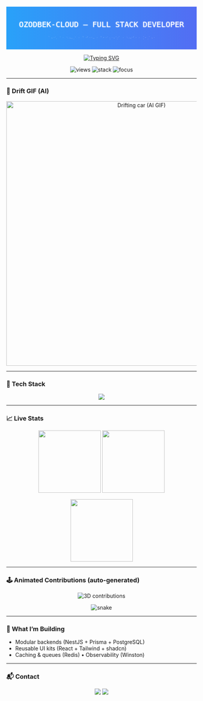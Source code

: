 <!-- HERO -->
<p align="center">
  <svg xmlns="http://www.w3.org/2000/svg" width="1600" height="360" viewBox="0 0 1600 360" preserveAspectRatio="xMidYMid slice">
  <defs>
    <linearGradient id="g1" x1="0%" y1="0%" x2="100%" y2="0%">
      <stop offset="0%" stop-color="#00d4ff">
        <animate attributeName="offset" values="0;1;0" dur="8s" repeatCount="indefinite"/>
      </stop>
      <stop offset="100%" stop-color="#7c3aed">
        <animate attributeName="offset" values="1;0;1" dur="8s" repeatCount="indefinite"/>
      </stop>
    </linearGradient>
    <linearGradient id="g2" x1="0%" y1="100%" x2="100%" y2="0%">
      <stop offset="0%" stop-color="#111827" />
      <stop offset="100%" stop-color="#0b1220" />
    </linearGradient>
    <filter id="glow">
      <feGaussianBlur stdDeviation="3.5" result="coloredBlur"/>
      <feMerge><feMergeNode in="coloredBlur"/><feMergeNode in="SourceGraphic"/></feMerge>
    </filter>
  </defs>

  <rect width="100%" height="100%" fill="url(#g2)"/>
  <rect x="-1600" y="0" width="4800" height="360" fill="url(#g1)">
    <animate attributeName="x" values="-1600;0;-1600" dur="18s" repeatCount="indefinite"/>
  </rect>

  <g filter="url(#glow)">
    <text x="50%" y="48%" text-anchor="middle" font-family="Fira Code, monospace" font-size="64" fill="white" opacity="0.95">
      OZODBEK-CLOUD — FULL STACK DEVELOPER
    </text>
  </g>

  <text x="50%" y="76%" text-anchor="middle" font-family="Fira Code, monospace" font-size="28" fill="none" stroke="white" stroke-width="1.2" stroke-dasharray="820" stroke-dashoffset="820">
    NestJS • React • Prisma • PostgreSQL • Redis • Docker
    <animate attributeName="stroke-dashoffset" values="820;0" dur="6s" fill="freeze"/>
    <animate attributeName="opacity" values="0.6;1;0.6" dur="4s" repeatCount="indefinite"/>
  </text>
</svg>

</p>

<p align="center">
  <a href="https://git.io/typing-svg">
    <img src="https://readme-typing-svg.demolab.com?font=Fira+Code&weight=600&size=28&duration=2500&pause=800&center=true&vCenter=true&width=900&lines=Salom%2C+men+Ozodbek-cloud!;Full+Stack+Developer;NestJS+%7C+React+%7C+Postgres+%7C+Docker;Clean+Code+%26+Scalable+Systems" alt="Typing SVG" />
  </a>
</p>

<p align="center">
  <img src="https://komarev.com/ghpvc/?username=Ozodbek-cloud&style=for-the-badge" alt="views"/>
  <img src="https://img.shields.io/badge/Stack-Full%20Stack-informational?style=for-the-badge" alt="stack"/>
  <img src="https://img.shields.io/badge/Focus-NestJS%20%7C%20React%20%7C%20Prisma-success?style=for-the-badge" alt="focus"/>
</p>

---

### 🚗 Drift GIF (AI)
<p align="center">
  <!-- Yuklangan drift.gif fayli shu yerda chiqadi -->
  <img src="./drift.gif" width="700" alt="Drifting car (AI GIF)"/>
</p>

---

### 🚀 Tech Stack
<p align="center">
  <img src="https://skillicons.dev/icons?i=ts,js,nodejs,nest,react,nextjs,redux,html,css,tailwind,postgres,mongodb,prisma,redis,docker,git,linux&perline=9" />
</p>

---

### 📈 Live Stats
<p align="center">
  <img src="https://github-readme-stats.vercel.app/api?username=Ozodbek-cloud&show_icons=true&theme=tokyonight" height="165" />
  <img src="https://github-readme-streak-stats.herokuapp.com/?user=Ozodbek-cloud&theme=tokyonight" height="165" />
</p>
<p align="center">
  <img src="https://github-readme-stats.vercel.app/api/top-langs/?username=Ozodbek-cloud&layout=compact&theme=tokyonight" height="165" />
</p>

---

### 🕹️ Animated Contributions (auto-generated)
<p align="center">
  <img src="https://raw.githubusercontent.com/Ozodbek-cloud/Ozodbek-cloud/output/profile-3d-contrib/profile-night-rainbow.svg" alt="3D contributions"/>
</p>

<p align="center">
  <img src="https://raw.githubusercontent.com/Ozodbek-cloud/Ozodbek-cloud/output/github-contribution-grid-snake.svg" alt="snake"/>
</p>

---

### 🧠 What I’m Building
- Modular backends (NestJS + Prisma + PostgreSQL)  
- Reusable UI kits (React + Tailwind + shadcn)  
- Caching & queues (Redis) • Observability (Winston)

---

### 📬 Contact
<p align="center">
  <a href="mailto:yourmail@example.com"><img src="https://img.shields.io/badge/Email-yourmail%40example.com-blue?style=for-the-badge"/></a>
  <a href="https://github.com/Ozodbek-cloud"><img src="https://img.shields.io/badge/GitHub-Ozodbek--cloud-181717?style=for-the-badge&logo=github"/></a>
</p>
